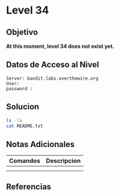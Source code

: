 # Level 34
## Objetivo
**At this moment, level 34 does not exist yet.**
## Datos de Acceso al Nivel
```
Server: bandit.labs.overthewire.org
User: 
password : 
```
## Solucion
```Bash
ls -la
cat README.txt
```
## Notas Adicionales
|**Comandos**|**Descripcion**|
|--------|-------------|
|||
|||
## Referencias

